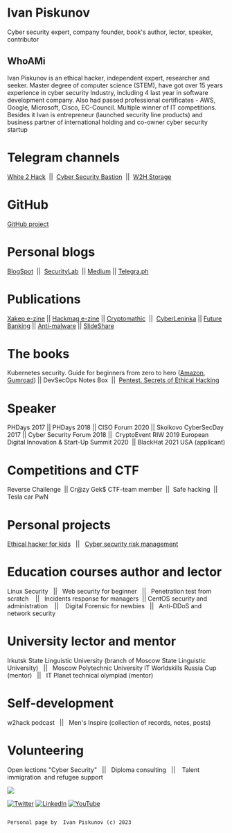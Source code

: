 # Ivan Piskunov
Cyber security expert, company founder, book's author, lector, speaker, contributor 

## WhoAMi
Ivan Piskunov is an ethical hacker, independent expert, researcher and seeker. Master degree of computer science (STEM), have got over 15 years experience in cyber security Industry, including 4 last year in software development company. Also had passed professional certificates - AWS, Google, Microsoft, Cisco, EC-Council.  Multiple winner of IT competitions. Besides it Ivan is entrepreneur (launched security line products) and business partner of international holding and co-owner cyber security startup

# Telegram channels

[White 2 Hack](https://t.me/w2hack)  ||  [Cyber Security Bastion](https://t.me/+lM-z1s7354Y1NmEy)  ||  [W2H Storage](https://t.me/w2h_storage) 

# GitHub

[GitHub project](https://github.com/D3One/) 

# Personal blogs

[BlogSpot](https://ipiskunov.blogspot.com/)  ||  [SecurityLab](http://www.securitylab.ru/blog/personal/Informacionnaya_bezopasnost_v_detalyah/)  ||  [Medium](https://ivanpiskunov.medium.com/) || [Telegra.ph](https://www.google.com/search?q=site%3Atelegra.ph+w2hack&oq=site%3Atelegra.ph+w2hack&aqs=chrome..69i57j69i58.10418j0j4&sourceid=chrome&ie=UTF-8)

# Publications

[Xakep e-zine](https://xakep.ru/author/g14vano/) || [Hackmag e-zine](https://hackmag.com/author/g14vano/) || [Cryptomathic](https://www.cryptomathic.com/news-events/blog/author/ivan-piskunov-guest)  ||  [CyberLeninka](https://cyberleninka.ru/scientist/71597) || [Future Banking](https://futurebanking.ru/profile/17472) || [Anti-malware](https://www.anti-malware.ru/users/%D0%B8%D0%B2%D0%B0%D0%BD-%D0%BF%D0%B8%D1%81%D0%BA%D1%83%D0%BD%D0%BE%D0%B2/publications) || [SlideShare](https://www.slideshare.net/IvanPiskunov/presentations)

# The books

Kubernetes security. Guide for beginners from zero to hero ([Amazon](https://www.amazon.com/Kubernetes-security-Guide-beginners-zero-ebook/dp/B096B934J3), [Gumroad](https://ivan14piskunov.gumroad.com/l/k8security)) || DevSecOps Notes Box  ||  [Pentest. Secrets of Ethical Hacking](https://www.ukazka.ru/catalog/book-pentest-sekrety-etichnogo-vzloma-883006.html)

# Speaker  
PHDays 2017 || PHDays 2018 || CISO Forum 2020 || Skolkovo CyberSecDay 2017 || Cyber Security Forum 2018 ||  CryptoEvent RIW 2019 European Digital Innovation & Start-Up Summit 2020  ||  BlackHat 2021 USA (applicant)

# Competitions and CTF

Reverse Challenge  ||  Cr@zy Gek$ CTF-team member  ||  Safe hacking  ||   Tesla car PwN

# Personal projects

[Ethical hacker for kids](https://sites.google.com/view/hack2you)   ||   [Cyber security risk management](https://sites.google.com/view/risk2sec/)   

# Education courses author and lector

Linux Security   ||   Web security for beginner   ||   Penetration test from scratch    ||   Incidents response for managers   ||   CentOS security and administration    ||    Digital Forensic for newbies   ||   Anti-DDoS and network security  

# University lector and mentor

Irkutsk State Linguistic University (branch of Moscow State Linguistic University)   ||   Moscow Polytechnic University IT Worldskills Russia Cup (mentor)   ||   IT Planet technical olympiad (mentor)

# Self-development 

w2hack podcast   ||   Men's Inspire (collection of records, notes, posts)

# Volunteering

Open lections "Cyber Security"   ||   Diploma consulting   ||    Talent immigration  and refugee support

![](https://lh3.googleusercontent.com/2ESaJD0h7eRGrF4JmnZaLb5ABccsBygOOot6tyGDOIUR1h1H9HKqrFt-KWzEfMFh-_EuQfozW_RE1Dhry-peBlRDADBPNhtwZoKt2Q7wi5XIuUuiOPtfjqLN0SjzL2Qttw=w1280)

[![Twitter](https://ssl.gstatic.com/atari/images/sociallinks/twitter_white_28dp.png)](https://www.google.com/url?q=https%3A%2F%2Ftwitter.com%2Fivanpiskunov14&sa=D&sntz=1&usg=AOvVaw1NYO3xkOxO1mMco-sf5hsD) [![LinkedIn](https://ssl.gstatic.com/atari/images/sociallinks/linkedin_white_28dp.png)](https://www.google.com/url?q=https%3A%2F%2Fwww.linkedin.com%2Fin%2Fivan-piskunov&sa=D&sntz=1&usg=AOvVaw1p9DHTvNyeRKL72sDzSNMP) [![YouTube](https://ssl.gstatic.com/atari/images/sociallinks/youtube_white_28dp.png)](https://www.youtube.com/channel/UC3eh6dBcJGXwCVT4n9XxFBQ/videos)






                                                                                                                        Personal page by  Ivan Piskunov (c) 2023
